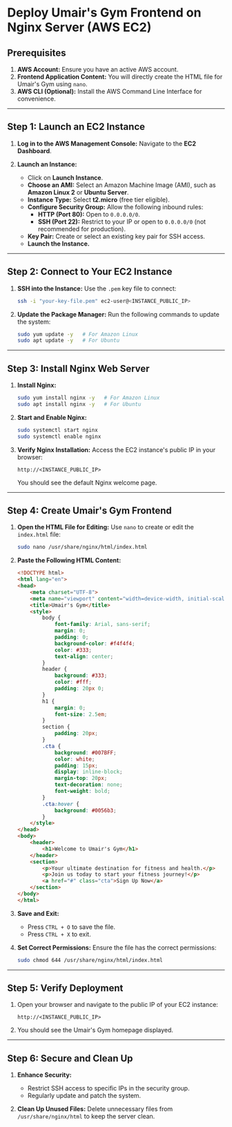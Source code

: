 # Deploy Umair's Gym Frontend on Nginx Server (AWS EC2)

## Prerequisites

1. **AWS Account:** Ensure you have an active AWS account.
2. **Frontend Application Content:** You will directly create the HTML file for Umair's Gym using `nano`.
3. **AWS CLI (Optional):** Install the AWS Command Line Interface for convenience.

---

## Step 1: Launch an EC2 Instance

1. **Log in to the AWS Management Console:**
   Navigate to the **EC2 Dashboard**.

2. **Launch an Instance:**
   - Click on **Launch Instance**.
   - **Choose an AMI:** Select an Amazon Machine Image (AMI), such as **Amazon Linux 2** or **Ubuntu Server**.
   - **Instance Type:** Select **t2.micro** (free tier eligible).
   - **Configure Security Group:** Allow the following inbound rules:
     - **HTTP (Port 80):** Open to `0.0.0.0/0`.
     - **SSH (Port 22):** Restrict to your IP or open to `0.0.0.0/0` (not recommended for production).
   - **Key Pair:** Create or select an existing key pair for SSH access.
   - **Launch the Instance.**

---

## Step 2: Connect to Your EC2 Instance

1. **SSH into the Instance:**
   Use the `.pem` key file to connect:
   ```bash
   ssh -i "your-key-file.pem" ec2-user@<INSTANCE_PUBLIC_IP>
   ```

2. **Update the Package Manager:**
   Run the following commands to update the system:
   ```bash
   sudo yum update -y   # For Amazon Linux
   sudo apt update -y   # For Ubuntu
   ```

---

## Step 3: Install Nginx Web Server

1. **Install Nginx:**
   ```bash
   sudo yum install nginx -y   # For Amazon Linux
   sudo apt install nginx -y   # For Ubuntu
   ```

2. **Start and Enable Nginx:**
   ```bash
   sudo systemctl start nginx
   sudo systemctl enable nginx
   ```

3. **Verify Nginx Installation:**
   Access the EC2 instance's public IP in your browser:
   ```
   http://<INSTANCE_PUBLIC_IP>
   ```
   You should see the default Nginx welcome page.

---

## Step 4: Create Umair's Gym Frontend

1. **Open the HTML File for Editing:**
   Use `nano` to create or edit the `index.html` file:
   ```bash
   sudo nano /usr/share/nginx/html/index.html
   ```

2. **Paste the Following HTML Content:**
   ```html
   <!DOCTYPE html>
   <html lang="en">
   <head>
       <meta charset="UTF-8">
       <meta name="viewport" content="width=device-width, initial-scale=1.0">
       <title>Umair's Gym</title>
       <style>
           body {
               font-family: Arial, sans-serif;
               margin: 0;
               padding: 0;
               background-color: #f4f4f4;
               color: #333;
               text-align: center;
           }
           header {
               background: #333;
               color: #fff;
               padding: 20px 0;
           }
           h1 {
               margin: 0;
               font-size: 2.5em;
           }
           section {
               padding: 20px;
           }
           .cta {
               background: #007BFF;
               color: white;
               padding: 15px;
               display: inline-block;
               margin-top: 20px;
               text-decoration: none;
               font-weight: bold;
           }
           .cta:hover {
               background: #0056b3;
           }
       </style>
   </head>
   <body>
       <header>
           <h1>Welcome to Umair's Gym</h1>
       </header>
       <section>
           <p>Your ultimate destination for fitness and health.</p>
           <p>Join us today to start your fitness journey!</p>
           <a href="#" class="cta">Sign Up Now</a>
       </section>
   </body>
   </html>
   ```

3. **Save and Exit:**
   - Press `CTRL + O` to save the file.
   - Press `CTRL + X` to exit.

4. **Set Correct Permissions:**
   Ensure the file has the correct permissions:
   ```bash
   sudo chmod 644 /usr/share/nginx/html/index.html
   ```

---

## Step 5: Verify Deployment

1. Open your browser and navigate to the public IP of your EC2 instance:
   ```
   http://<INSTANCE_PUBLIC_IP>
   ```

2. You should see the Umair's Gym homepage displayed.

---

## Step 6: Secure and Clean Up

1. **Enhance Security:**
   - Restrict SSH access to specific IPs in the security group.
   - Regularly update and patch the system.

2. **Clean Up Unused Files:**
   Delete unnecessary files from `/usr/share/nginx/html` to keep the server clean.
